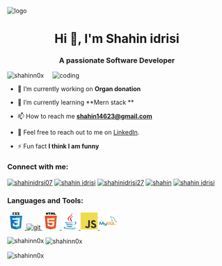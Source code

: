 ![logo](https://cdn.builtin.com/cdn-cgi/image/f=auto,fit=cover,w=1200,h=635,q=80/https://builtin.com/sites/www.builtin.com/files/full-stack-developer.jpg)
<h1 align="center">Hi 👋, I'm Shahin idrisi</h1>
<h3 align="center">A passionate Software Developer </h3>

<img align="right" alt="coding" width="400" src="https://camo.githubusercontent.com/a69ef1e4a173201181c22ac940c8b17935229d4d45ac5276631cbf4ba3d21db4/68747470733a2f2f6d69722d73332d63646e2d63662e626568616e63652e6e65742f70726f6a6563745f6d6f64756c65732f646973702f3630313031343131363737303437352e363036386265666634363430612e676966">

<p align="left"> <img src="https://komarev.com/ghpvc/?username=shahinn0x&label=Profile%20views&color=0e75b6&style=flat" alt="shahinn0x" /> </p>

- 🔭 I’m currently working on **Organ donation**

- 🌱 I’m currently learning **Mern stack **

- 📫 How to reach me **shahin14623@gmail.com**

- 💬 Feel free to reach out to me on [LinkedIn](www.linkedin.com/in/shahin-idrisi-1a58a72a3).

- ⚡ Fun fact **I think I am funny**

<h3 align="left">Connect with me:</h3>
<p align="left">
<a href="https://twitter.com/shahinidrsi07" target="blank"><img align="center" src="https://raw.githubusercontent.com/rahuldkjain/github-profile-readme-generator/master/src/images/icons/Social/twitter.svg" alt="shahinidrsi07" height="30" width="40" /></a>
<a href="https://linkedin.com/in/shahin idrisi" target="blank"><img align="center" src="https://raw.githubusercontent.com/rahuldkjain/github-profile-readme-generator/master/src/images/icons/Social/linked-in-alt.svg" alt="shahin idrisi" height="30" width="40" /></a>
<a href="https://instagram.com/shahinidrisi27" target="blank"><img align="center" src="https://raw.githubusercontent.com/rahuldkjain/github-profile-readme-generator/master/src/images/icons/Social/instagram.svg" alt="shahinidrisi27" height="30" width="40" /></a>
<a href="https://www.hackerearth.com/shahin" target="blank"><img align="center" src="https://raw.githubusercontent.com/rahuldkjain/github-profile-readme-generator/master/src/images/icons/Social/hackerearth.svg" alt="shahin" height="30" width="40" /></a>
<a href="https://discord.gg/shahin idrisi" target="blank"><img align="center" src="https://raw.githubusercontent.com/rahuldkjain/github-profile-readme-generator/master/src/images/icons/Social/discord.svg" alt="shahin idrisi" height="30" width="40" /></a>
</p>

<h3 align="left">Languages and Tools:</h3>
<p align="left"> <a href="https://www.w3schools.com/css/" target="_blank" rel="noreferrer"> <img src="https://raw.githubusercontent.com/devicons/devicon/master/icons/css3/css3-original-wordmark.svg" alt="css3" width="40" height="40"/> </a> <a href="https://git-scm.com/" target="_blank" rel="noreferrer"> <img src="https://www.vectorlogo.zone/logos/git-scm/git-scm-icon.svg" alt="git" width="40" height="40"/> </a> <a href="https://www.w3.org/html/" target="_blank" rel="noreferrer"> <img src="https://raw.githubusercontent.com/devicons/devicon/master/icons/html5/html5-original-wordmark.svg" alt="html5" width="40" height="40"/> </a> <a href="https://www.java.com" target="_blank" rel="noreferrer"> <img src="https://raw.githubusercontent.com/devicons/devicon/master/icons/java/java-original.svg" alt="java" width="40" height="40"/> </a> <a href="https://developer.mozilla.org/en-US/docs/Web/JavaScript" target="_blank" rel="noreferrer"> <img src="https://raw.githubusercontent.com/devicons/devicon/master/icons/javascript/javascript-original.svg" alt="javascript" width="40" height="40"/> </a> <a href="https://www.mysql.com/" target="_blank" rel="noreferrer"> <img src="https://raw.githubusercontent.com/devicons/devicon/master/icons/mysql/mysql-original-wordmark.svg" alt="mysql" width="40" height="40"/> </a> </p>

<p><img align="left" src="https://github-readme-stats.vercel.app/api/top-langs?username=shahinn0x&show_icons=true&locale=en&layout=compact" alt="shahinn0x" /></p>

<p>&nbsp;<img align="center" src="https://github-readme-stats.vercel.app/api?username=shahinn0x&show_icons=true&locale=en" alt="shahinn0x" /></p>

<p><img align="center" src="https://github-readme-streak-stats.herokuapp.com/?user=shahinn0x&" alt="shahinn0x" /></p>
